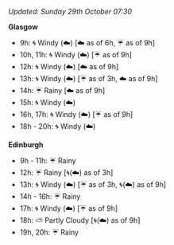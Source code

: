 *Updated: Sunday 29th October 07:30*

**Glasgow**

* 9h: :cyclone: Windy (:cloud:) [:cloud: as of 6h, :umbrella: as of 9h]
* 10h, 11h: :cyclone: Windy (:cloud:) [:umbrella: as of 9h]
* 12h: :cyclone: Windy (:cloud:) [:cloud: as of 9h]
* 13h: :cyclone: Windy (:cloud:) [:umbrella: as of 3h, :cloud: as of 9h]
* 14h: :umbrella: Rainy [:cloud: as of 9h]
* 15h: :cyclone: Windy (:cloud:)
* 16h, 17h: :cyclone: Windy (:cloud:) [:umbrella: as of 9h]
* 18h - 20h: :cyclone: Windy (:cloud:)

**Edinburgh**

* 9h - 11h: :umbrella: Rainy
* 12h: :umbrella: Rainy [:cyclone:(:cloud:) as of 3h]
* 13h: :cyclone: Windy (:cloud:) [:umbrella: as of 3h, :cyclone:(:cloud:) as of 9h]
* 14h - 16h: :umbrella: Rainy
* 17h: :cyclone: Windy (:cloud:) [:umbrella: as of 9h]
* 18h: :partly_sunny: Partly Cloudy [:cyclone:(:cloud:) as of 9h]
* 19h, 20h: :umbrella: Rainy
